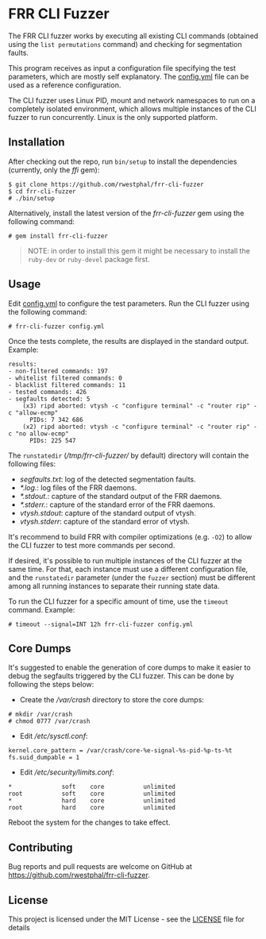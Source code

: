 # FRR CLI Fuzzer

The FRR CLI fuzzer works by executing all existing CLI commands (obtained using the `list permutations` command) and checking for segmentation faults.

This program receives as input a configuration file specifying the test parameters, which are mostly self explanatory. The [config.yml](config.yml) file can be used as a reference configuration.

The CLI fuzzer uses Linux PID, mount and network namespaces to run on a completely isolated environment, which allows multiple instances of the CLI fuzzer to run concurrently. Linux is the only supported platform.

## Installation

After checking out the repo, run `bin/setup` to install the dependencies (currently, only the _ffi_ gem):
```
$ git clone https://github.com/rwestphal/frr-cli-fuzzer
$ cd frr-cli-fuzzer
# ./bin/setup
```

Alternatively, install the latest version of the _frr-cli-fuzzer_ gem using the following command:
```
# gem install frr-cli-fuzzer
```

> NOTE: in order to install this gem it might be necessary to install the `ruby-dev` or `ruby-devel` package first.

## Usage

Edit [config.yml](config.yml) to configure the test parameters. Run the CLI fuzzer using the following command:
```
# frr-cli-fuzzer config.yml
```

Once the tests complete, the results are displayed in the standard output. Example:
```
results:
- non-filtered commands: 197
- whitelist filtered commands: 0
- blacklist filtered commands: 11
- tested commands: 426
- segfaults detected: 5
    (x3) ripd aborted: vtysh -c "configure terminal" -c "router rip" -c "allow-ecmp"
      PIDs: 7 342 686
    (x2) ripd aborted: vtysh -c "configure terminal" -c "router rip" -c "no allow-ecmp"
      PIDs: 225 547
```

The `runstatedir` (_/tmp/frr-cli-fuzzer/_ by default) directory will contain the following files:
* _segfaults.txt_: log of the detected segmentation faults.
* _*.log.<PID>_: log files of the FRR daemons.
* _*.stdout.<PID>_: capture of the standard output of the FRR daemons.
* _*.stderr.<PID>_: capture of the standard error of the FRR daemons.
* _vtysh.stdout_: capture of the standard output of vtysh.
* _vtysh.stderr_: capture of the standard error of vtysh.

It's recommend to build FRR with compiler optimizations (e.g. `-O2`) to allow the CLI fuzzer to test more commands per second.

If desired, it's possible to run multiple instances of the CLI fuzzer at the same time.
For that, each instance must use a different configuration file, and the `runstatedir` parameter (under the `fuzzer` section) must be different among all running instances to separate their running state data.

To run the CLI fuzzer for a specific amount of time, use the `timeout` command. Example:
```
# timeout --signal=INT 12h frr-cli-fuzzer config.yml
```

## Core Dumps

It's suggested to enable the generation of core dumps to make it easier to debug the segfaults triggered by the CLI fuzzer. This can be done by following the steps below:
* Create the _/var/crash_ directory to store the core dumps:
```
# mkdir /var/crash
# chmod 0777 /var/crash
```

* Edit _/etc/sysctl.conf_:
```
kernel.core_pattern = /var/crash/core-%e-signal-%s-pid-%p-ts-%t
fs.suid_dumpable = 1
```

* Edit _/etc/security/limits.conf_:
```
*              soft    core           unlimited
root           soft    core           unlimited
*              hard    core           unlimited
root           hard    core           unlimited
```

Reboot the system for the changes to take effect.

## Contributing

Bug reports and pull requests are welcome on GitHub at https://github.com/rwestphal/frr-cli-fuzzer.

## License

This project is licensed under the MIT License - see the [LICENSE](LICENSE) file for details
